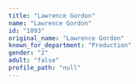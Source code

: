 ```yaml
---
title: "Lawrence Gordon"
name: "Lawrence Gordon"
id: "1093"
original_name: "Lawrence Gordon"
known_for_department: "Production"
gender: "2"
adult: "false"
profile_path: "null"
---
```

